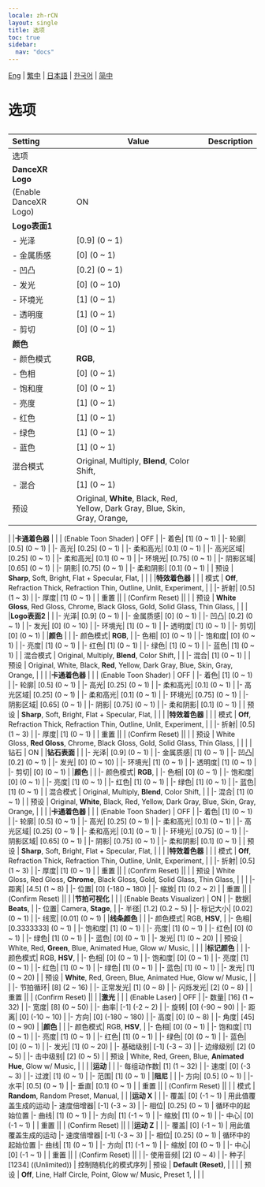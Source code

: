 ```yaml
---
locale: zh-rCN
layout: single
title: 选项
toc: true
sidebar:
  nav: "docs"
---
```

[Eng](/dancexr/menu/2025.4/stage/scene.md) | [繁中](/tw/dancexr/menu/2025.4/stage/scene.md) | [日本語](/jp/dancexr/menu/2025.4/stage/scene.md) | [한국어](/kr/dancexr/menu/2025.4/stage/scene.md) | [简中](/zh/dancexr/menu/2025.4/stage/scene.md)
# 选项
## 
| Setting | Value | Description |
| :--- | --- | :--- |
| 选项 || 
|**DanceXR Logo** | | 
| (Enable DanceXR Logo) | ON | 
|**Logo表面1** | | 
|- 光泽| [0.9] (0 ~ 1) | 
|- 金属质感| [0] (0 ~ 1) | 
|- 凹凸| [0.2] (0 ~ 1) | 
|- 发光| [0] (0 ~ 10) | 
|- 环境光| [1] (0 ~ 1) | 
|- 透明度| [1] (0 ~ 1) | 
|- 剪切| [0] (0 ~ 1) | 
|**颜色** | | 
|- 颜色模式|  **RGB**,  | 
|- 色相| [0] (0 ~ 1) | 
|- 饱和度| [0] (0 ~ 1) | 
|- 亮度| [1] (0 ~ 1) | 
|- 红色| [1] (0 ~ 1) | 
|- 绿色| [1] (0 ~ 1) | 
|- 蓝色| [1] (0 ~ 1) | 
| 混合模式 |  Original,  Multiply,  **Blend**,  Color Shift,  |  |
|- 混合| [1] (0 ~ 1) | 
| 预设 |  Original,  **White**,  Black,  Red,  Yellow,  Dark Gray,  Blue,  Skin,  Gray,  Orange,  |  |
|
|**卡通着色器** | | 
| (Enable Toon Shader) | OFF | 
|- 着色| [1] (0 ~ 1) | 
|- 轮廓| [0.5] (0 ~ 1) | 
|- 高光| [0.25] (0 ~ 1) | 
|- 柔和高光| [0.1] (0 ~ 1) | 
|- 高光区域| [0.25] (0 ~ 1) | 
|- 柔和高光| [0.1] (0 ~ 1) | 
|- 环境光| [0.75] (0 ~ 1) | 
|- 阴影区域| [0.65] (0 ~ 1) | 
|- 阴影| [0.75] (0 ~ 1) | 
|- 柔和阴影| [0.1] (0 ~ 1) | 
| 预设 |  **Sharp**,  Soft,  Bright,  Flat + Specular,  Flat,  |  |
|
|**特效着色器** | | 
| 模式 |  **Off**,  Refraction Thick,  Refraction Thin,  Outline,  Unlit,  Experiment,  |  |
|- 折射| [0.5] (1 ~ 3) | 
|- 厚度| [1] (0 ~ 1) | 
| 重置 || 
| (Confirm Reset) || 
|
| 预设 |  **White Gloss**,  Red Gloss,  Chrome,  Black Gloss,  Gold,  Solid Glass,  Thin Glass,  |  |
|
|**Logo表面2** | | 
|- 光泽| [0.9] (0 ~ 1) | 
|- 金属质感| [0] (0 ~ 1) | 
|- 凹凸| [0.2] (0 ~ 1) | 
|- 发光| [0] (0 ~ 10) | 
|- 环境光| [1] (0 ~ 1) | 
|- 透明度| [1] (0 ~ 1) | 
|- 剪切| [0] (0 ~ 1) | 
|**颜色** | | 
|- 颜色模式|  **RGB**,  | 
|- 色相| [0] (0 ~ 1) | 
|- 饱和度| [0] (0 ~ 1) | 
|- 亮度| [1] (0 ~ 1) | 
|- 红色| [1] (0 ~ 1) | 
|- 绿色| [1] (0 ~ 1) | 
|- 蓝色| [1] (0 ~ 1) | 
| 混合模式 |  Original,  Multiply,  **Blend**,  Color Shift,  |  |
|- 混合| [1] (0 ~ 1) | 
| 预设 |  Original,  White,  Black,  **Red**,  Yellow,  Dark Gray,  Blue,  Skin,  Gray,  Orange,  |  |
|
|**卡通着色器** | | 
| (Enable Toon Shader) | OFF | 
|- 着色| [1] (0 ~ 1) | 
|- 轮廓| [0.5] (0 ~ 1) | 
|- 高光| [0.25] (0 ~ 1) | 
|- 柔和高光| [0.1] (0 ~ 1) | 
|- 高光区域| [0.25] (0 ~ 1) | 
|- 柔和高光| [0.1] (0 ~ 1) | 
|- 环境光| [0.75] (0 ~ 1) | 
|- 阴影区域| [0.65] (0 ~ 1) | 
|- 阴影| [0.75] (0 ~ 1) | 
|- 柔和阴影| [0.1] (0 ~ 1) | 
| 预设 |  **Sharp**,  Soft,  Bright,  Flat + Specular,  Flat,  |  |
|
|**特效着色器** | | 
| 模式 |  **Off**,  Refraction Thick,  Refraction Thin,  Outline,  Unlit,  Experiment,  |  |
|- 折射| [0.5] (1 ~ 3) | 
|- 厚度| [1] (0 ~ 1) | 
| 重置 || 
| (Confirm Reset) || 
|
| 预设 |  White Gloss,  **Red Gloss**,  Chrome,  Black Gloss,  Gold,  Solid Glass,  Thin Glass,  |  |
|
| 钻石 | ON | 
|**钻石表面** | | 
|- 光泽| [0.9] (0 ~ 1) | 
|- 金属质感| [1] (0 ~ 1) | 
|- 凹凸| [0.2] (0 ~ 1) | 
|- 发光| [0] (0 ~ 10) | 
|- 环境光| [1] (0 ~ 1) | 
|- 透明度| [1] (0 ~ 1) | 
|- 剪切| [0] (0 ~ 1) | 
|**颜色** | | 
|- 颜色模式|  **RGB**,  | 
|- 色相| [0] (0 ~ 1) | 
|- 饱和度| [0] (0 ~ 1) | 
|- 亮度| [1] (0 ~ 1) | 
|- 红色| [1] (0 ~ 1) | 
|- 绿色| [1] (0 ~ 1) | 
|- 蓝色| [1] (0 ~ 1) | 
| 混合模式 |  Original,  Multiply,  **Blend**,  Color Shift,  |  |
|- 混合| [1] (0 ~ 1) | 
| 预设 |  Original,  **White**,  Black,  Red,  Yellow,  Dark Gray,  Blue,  Skin,  Gray,  Orange,  |  |
|
|**卡通着色器** | | 
| (Enable Toon Shader) | OFF | 
|- 着色| [1] (0 ~ 1) | 
|- 轮廓| [0.5] (0 ~ 1) | 
|- 高光| [0.25] (0 ~ 1) | 
|- 柔和高光| [0.1] (0 ~ 1) | 
|- 高光区域| [0.25] (0 ~ 1) | 
|- 柔和高光| [0.1] (0 ~ 1) | 
|- 环境光| [0.75] (0 ~ 1) | 
|- 阴影区域| [0.65] (0 ~ 1) | 
|- 阴影| [0.75] (0 ~ 1) | 
|- 柔和阴影| [0.1] (0 ~ 1) | 
| 预设 |  **Sharp**,  Soft,  Bright,  Flat + Specular,  Flat,  |  |
|
|**特效着色器** | | 
| 模式 |  **Off**,  Refraction Thick,  Refraction Thin,  Outline,  Unlit,  Experiment,  |  |
|- 折射| [0.5] (1 ~ 3) | 
|- 厚度| [1] (0 ~ 1) | 
| 重置 || 
| (Confirm Reset) || 
|
| 预设 |  White Gloss,  Red Gloss,  **Chrome**,  Black Gloss,  Gold,  Solid Glass,  Thin Glass,  |  |
|
|- 距离| [4.5] (1 ~ 8) | 
|- 位置| [0] (-180 ~ 180) | 
|- 缩放| [1] (0.2 ~ 2) | 
| 重置 || 
| (Confirm Reset) || 
|
|**节拍可视化** | | 
| (Enable Beats Visualizer) | ON | 
|- 数据|  **Beats**,  | 
|- 位置|  Camera,  **Stage**,  | 
|- 半径| [1.2] (0.2 ~ 5) | 
|- 标记大小| [0.02] (0 ~ 1) | 
|- 线宽| [0.01] (0 ~ 1) | 
|**线条颜色** | | 
|- 颜色模式|  RGB,  **HSV**,  | 
|- 色相| [0.3333333] (0 ~ 1) | 
|- 饱和度| [1] (0 ~ 1) | 
|- 亮度| [1] (0 ~ 1) | 
|- 红色| [0] (0 ~ 1) | 
|- 绿色| [1] (0 ~ 1) | 
|- 蓝色| [0] (0 ~ 1) | 
|- 发光| [1] (0 ~ 20) | 
| 预设 |  White,  Red,  **Green**,  Blue,  Animated Hue,  Glow w/ Music,  |  |
|
|**标记颜色** | | 
|- 颜色模式|  RGB,  **HSV**,  | 
|- 色相| [0] (0 ~ 1) | 
|- 饱和度| [0] (0 ~ 1) | 
|- 亮度| [1] (0 ~ 1) | 
|- 红色| [1] (0 ~ 1) | 
|- 绿色| [1] (0 ~ 1) | 
|- 蓝色| [1] (0 ~ 1) | 
|- 发光| [1] (0 ~ 20) | 
| 预设 |  **White**,  Red,  Green,  Blue,  Animated Hue,  Glow w/ Music,  |  |
|
|- 节拍循环| [8] (2 ~ 16) | 
|- 正常发光| [1] (0 ~ 8) | 
|- 闪烁发光| [2] (0 ~ 8) | 
| 重置 || 
| (Confirm Reset) || 
|
|**激光** | | 
| (Enable Laser) | OFF | 
|- 数量| [16] (1 ~ 32) | 
|- 宽度| [8] (0 ~ 50) | 
|- 曲率| [-1] (-2 ~ 2) | 
|- 旋转| [0] (-90 ~ 90) | 
|- 距离| [0] (-10 ~ 10) | 
|- 方向| [0] (-180 ~ 180) | 
|- 高度| [0] (0 ~ 8) | 
|- 角度| [45] (0 ~ 90) | 
|**颜色** | | 
|- 颜色模式|  RGB,  **HSV**,  | 
|- 色相| [0] (0 ~ 1) | 
|- 饱和度| [1] (0 ~ 1) | 
|- 亮度| [1] (0 ~ 1) | 
|- 红色| [1] (0 ~ 1) | 
|- 绿色| [0] (0 ~ 1) | 
|- 蓝色| [0] (0 ~ 1) | 
|- 发光| [1] (0 ~ 20) | 
|- 基础级别| [-1] (-3 ~ 3) | 
|- 边缘级别| [2] (0 ~ 5) | 
|- 击中级别| [2] (0 ~ 5) | 
| 预设 |  White,  Red,  Green,  Blue,  **Animated Hue**,  Glow w/ Music,  |  |
|
|**运动** | | 
|- 每组动作数| [1] (1 ~ 32) | 
|- 速度| [0] (-3 ~ 3) | 
|- 过渡| [1] (0 ~ 1) | 
|- 范围| [1] (0 ~ 1) | 
|**阻尼** | | 
|- 方向| [0.5] (0 ~ 1) | 
|- 水平| [0.5] (0 ~ 1) | 
|- 垂直| [0.1] (0 ~ 1) | 
| 重置 || 
| (Confirm Reset) || 
|
| 模式 |  **Random**,  Random Preset,  Manual,  |  |
|**运动 X** | | 
|- 覆盖| [0] (-1 ~ 1) | 用此值覆盖生成的运动
|- 速度倍增器| [-1] (-3 ~ 3) | 
|- 相位| [0.25] (0 ~ 1) | 循环中的起始位置
|- 曲线| [1] (0 ~ 1) | 
|- 方向| [1] (-1 ~ 1) | 
|- 缩放| [1] (0 ~ 1) | 
|- 中心| [0] (-1 ~ 1) | 
| 重置 || 
| (Confirm Reset) || 
|
|**运动 Z** | | 
|- 覆盖| [0] (-1 ~ 1) | 用此值覆盖生成的运动
|- 速度倍增器| [-1] (-3 ~ 3) | 
|- 相位| [0.25] (0 ~ 1) | 循环中的起始位置
|- 曲线| [1] (0 ~ 1) | 
|- 方向| [1] (-1 ~ 1) | 
|- 缩放| [0] (0 ~ 1) | 
|- 中心| [0] (-1 ~ 1) | 
| 重置 || 
| (Confirm Reset) || 
|
|- 使用音频| [2] (0 ~ 4) | 
|- 种子| [1234] ((Unlimited)) | 控制随机化的模式序列
| 预设 |  **Default (Reset)**,  |  |
|
| 预设 |  **Off**,  Line,  Half Circle,  Point,  Glow w/ Music,  Preset 1,  |  |
|
